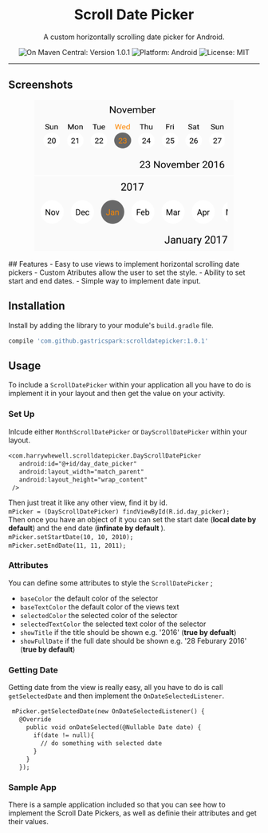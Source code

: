 <h1 align="center"> Scroll Date Picker </h1>
<p align="center">
  A custom horizontally scrolling date picker for Android.
</p>
<p align="center">
  <img src="https://img.shields.io/badge/maven--central-v0.0.1-blue.svg" alt="On Maven Central: Version 1.0.1">
  <img src="https://img.shields.io/badge/platform-android-brightgreen.svg" alt="Platform: Android">
  <img src="https://img.shields.io/badge/license-MIT-lightgrey.svg" alt="License: MIT">
</p>

---
## Screenshots
<p align="center">
  <img src="web/dayScreenShot.png" height="150" width="400" alt="DayScrollDatePicker">
  <img src="web/monthScreenShot.png" height="150" width="400"  alt="MonthScrollDatePicker">
</p>
## Features
- Easy to use views to implement horizontal scrolling date pickers
- Custom Atributes allow the user to set the style.
- Ability to set start and end dates.
- Simple way to implement date input.

## Installation
Install by adding the library to your module's `build.gradle` file.
``` gradle
compile 'com.github.gastricspark:scrolldatepicker:1.0.1'
```

## Usage
 To include a `ScrollDatePicker` within your application all you have to do is implement it in your layout
 and then get the value on your activity.
 
### Set Up
 Inlcude either `MonthScrollDatePicker` or `DayScrollDatePicker` within your layout.
 ``` 
 <com.harrywhewell.scrolldatepicker.DayScrollDatePicker
    android:id="@+id/day_date_picker"
    android:layout_width="match_parent"
    android:layout_height="wrap_content"
  />
 ```
  Then just treat it like any other view, find it by id. <br>
  ` mPicker = (DayScrollDatePicker) findViewById(R.id.day_picker); ` <br>
  Then once you have an object of it you can set the start date (<b>local date by default</b>)
  and the end date (<b>infinate by default </b>). <br>
  ` mPicker.setStartDate(10, 10, 2010); ` <br>
  ` mPicker.setEndDate(11, 11, 2011); `
  
### Attributes
 You can define some attributes to style the `ScrollDatePicker` ;
 - `baseColor` the default color of the selector
 - `baseTextColor` the default color of the views text
 - `selectedColor` the selected color of the selector
 - `selectedTextColor` the selected text color of the selector
 - `showTitle` if the title should be shown e.g. '2016' (<b>true by defualt</b>)
 - `showFullDate` if the full date should be shown e.g. '28 Feburary 2016' (<b>true by default</b>)
 
### Getting Date
 Getting date from the view is really easy, all you have to do is call `getSelectedDate`
 and then implement the `OnDateSelectedListener`.
 ```
  mPicker.getSelectedDate(new OnDateSelectedListener() {
    @Override
      public void onDateSelected(@Nullable Date date) {
        if(date != null){
          // do something with selected date
        }
      }
    });
 ```
### Sample App
There is a sample application included so that you can see how to implement the Scroll Date Pickers, as well as definie their
attributes and get their values.
